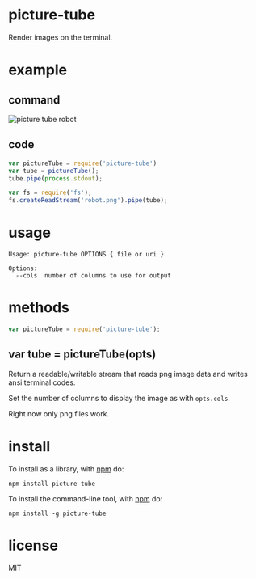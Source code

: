picture-tube
============

Render images on the terminal.

example
=======

command
-------

![picture tube robot](http://substack.net/images/screenshots/picture_tube_robot_avatar.png)

code
----

``` js
var pictureTube = require('picture-tube')
var tube = pictureTube();
tube.pipe(process.stdout);

var fs = require('fs');
fs.createReadStream('robot.png').pipe(tube);
```


usage
=====

```
Usage: picture-tube OPTIONS { file or uri }

Options:
  --cols  number of columns to use for output

```

methods
=======

``` js
var pictureTube = require('picture-tube');
```

var tube = pictureTube(opts)
----------------------------

Return a readable/writable stream that reads png image data and writes ansi
terminal codes.

Set the number of columns to display the image as with `opts.cols`.

Right now only png files work.

install
=======

To install as a library, with [npm](http://npmjs.org) do:

```
npm install picture-tube
```

To install the command-line tool, with [npm](http://npmjs.org) do:

```
npm install -g picture-tube
```

license
=======

MIT
